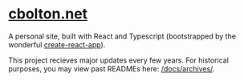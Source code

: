# [cbolton.net](https://cbolton.net)

A personal site, built with React and Typescript (bootstrapped by the wonderful [create-react-app](https://facebook.github.io/create-react-app/)).

This project recieves major updates every few years. For historical purposes, you may view past READMEs here: [/docs/archives/](https://github.com/cbolton97/cbolton.net/tree/master/docs/archives).
